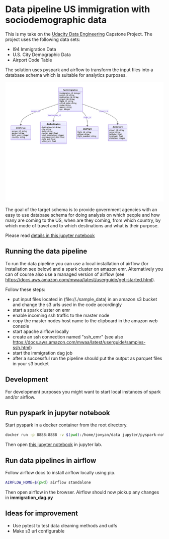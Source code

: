 # Data pipeline US immigration with sociodemographic data

This is my take on the [Udacity Data Engineering](https://www.udacity.com/course/data-engineer-nanodegree--nd027) Capstone Project.
The project uses the following data sets:

- I94 Immigration Data
- U.S. City Demographic Data
- Airport Code Table

The solution uses pyspark and airflow to transform the input files
into a database schema which is suitable for analytics purposes.

![Target Data Model](./data-model.png)

The goal of the target schema is to provide government agencies with
an easy to use database schema for doing analysis on which people and how many are coming to
the US, when are they coming, from which country, by which mode of travel and to which destinations and what is their purpose.

Please read [details in this jupyter notebook](./immigration.ipynb)

## Running the data pipeline

To run the data pipeline you can use a local installation of airflow (for installation see below)
and a spark cluster on amazon emr. Alternatively you can of course also use a managed version
of airflow (see https://docs.aws.amazon.com/mwaa/latest/userguide/get-started.html).

Follow these steps:

- put input files located in (file://./sample_data) in an amazon s3 bucket and change the s3 urls used in the code accordingly
- start a spark cluster on emr
- enable incoming ssh traffic to the master node
- copy the master nodes host name to the clipboard in the amazon web console
- start apache airflow locally
- create an ssh connection named "ssh_emr" (see also https://docs.aws.amazon.com/mwaa/latest/userguide/samples-ssh.html)
- start the immigration dag job
- after a successful run the pipeline should put the output as parquet files in your s3 bucket

## Development

For development purposes you might want to start local instances of
spark and/or airflow.

## Run pyspark in jupyter notebook

Start pyspark in a docker container from the root directory.

```bash
docker run -p 8888:8888 -v $(pwd):/home/jovyan/data jupyter/pyspark-notebook
```

Then open [this jupyter notebook](./immigration.ipynb) in jupyter lab.

## Run data pipelines in airflow

Follow airflow docs to install airflow locally using pip.

```bash
AIRFLOW_HOME=$(pwd) airflow standalone
```

Then open airflow in the browser. Airflow should now pickup
any changes in **immigration_dag.py**

## Ideas for improvement

- Use pytest to test data cleaning methods and udfs
- Make s3 url configurable
